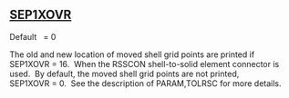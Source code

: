 ## [SEP1XOVR](https://help.hexagonmi.com/bundle/MSC_Nastran_2022.4/page/Nastran_Combined_Book/qrg/parameters/TOC.SEP1XOVR.xhtml)

Default    = 0

The old and new location of moved shell grid points are printed if SEP1XOVR = 16.  When the RSSCON shell-to-solid element connector is used.  By default, the moved shell grid points are not printed, SEP1XOVR = 0.  See the description of PARAM,TOLRSC for more details.


